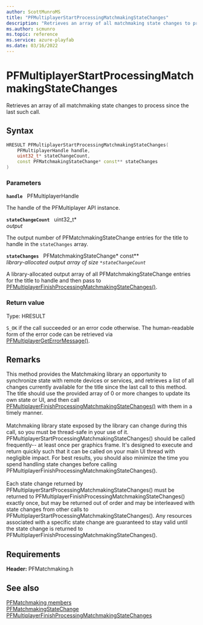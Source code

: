```yaml
---
author: ScottMunroMS
title: "PFMultiplayerStartProcessingMatchmakingStateChanges"
description: "Retrieves an array of all matchmaking state changes to process since the last such call."
ms.author: scmunro
ms.topic: reference
ms.service: azure-playfab
ms.date: 03/16/2022
---
```


# PFMultiplayerStartProcessingMatchmakingStateChanges  

Retrieves an array of all matchmaking state changes to process since the last such call.  

## Syntax  
  
```cpp
HRESULT PFMultiplayerStartProcessingMatchmakingStateChanges(  
    PFMultiplayerHandle handle,  
    uint32_t* stateChangeCount,  
    const PFMatchmakingStateChange* const** stateChanges  
)  
```  
  
### Parameters  
  
**`handle`** &nbsp; PFMultiplayerHandle  
  
The handle of the PFMultiplayer API instance.  
  
**`stateChangeCount`** &nbsp; uint32_t*  
*output*  
  
The output number of PFMatchmakingStateChange entries for the title to handle in the `stateChanges` array.  
  
**`stateChanges`** &nbsp; PFMatchmakingStateChange* const**  
*library-allocated output array of size `*stateChangeCount`*  
  
A library-allocated output array of all PFMatchmakingStateChange entries for the title to handle and then pass to [PFMultiplayerFinishProcessingMatchmakingStateChanges()](pfmultiplayerfinishprocessingmatchmakingstatechanges.md).  
  
  
### Return value
Type: HRESULT
  
```S_OK``` if the call succeeded or an error code otherwise. The human-readable form of the error code can be retrieved via [PFMultiplayerGetErrorMessage()](../../pfmultiplayer/functions/pfmultiplayergeterrormessage.md).
  
## Remarks  
  
This method provides the Matchmaking library an opportunity to synchronize state with remote devices or services, and retrieves a list of all changes currently available for the title since the last call to this method. The title should use the provided array of 0 or more changes to update its own state or UI, and then call [PFMultiplayerFinishProcessingMatchmakingStateChanges()](pfmultiplayerfinishprocessingmatchmakingstatechanges.md) with them in a timely manner. <br /><br /> Matchmaking library state exposed by the library can change during this call, so you must be thread-safe in your use of it. PFMultiplayerStartProcessingMatchmakingStateChanges() should be called frequently-- at least once per graphics frame. It's designed to execute and return quickly such that it can be called on your main UI thread with negligible impact. For best results, you should also minimize the time you spend handling state changes before calling PFMultiplayerFinishProcessingMatchmakingStateChanges().   <br /><br /> Each state change returned by PFMultiplayerStartProcessingMatchmakingStateChanges() must be returned to PFMultiplayerFinishProcessingMatchmakingStateChanges() exactly once, but may be returned out of order and may be interleaved with state changes from other calls to PFMultiplayerStartProcessingMatchmakingStateChanges(). Any resources associated with a specific state change are guaranteed to stay valid until the state change is returned to PFMultiplayerFinishProcessingMatchmakingStateChanges().
  
## Requirements  
  
**Header:** PFMatchmaking.h
  
## See also  
[PFMatchmaking members](../pfmatchmaking_members.md)  
[PFMatchmakingStateChange](../structs/pfmatchmakingstatechange.md)  
[PFMultiplayerFinishProcessingMatchmakingStateChanges](pfmultiplayerfinishprocessingmatchmakingstatechanges.md)
  
  
